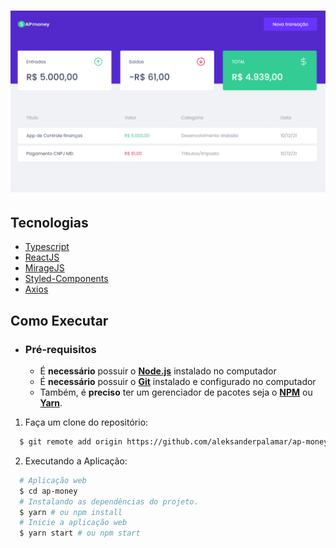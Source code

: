 <h1 align="center">
    <img alt="AP money" src=".github/screenshot.png" />    
</h1>

## Tecnologias

-  [Typescript](https://www.typescriptlang.org/)
-  [ReactJS](https://reactjs.org/)
-  [MirageJS](https://miragejs.com)
-  [Styled-Components](https://styled-components.com)
-  [Axios](https://axios-http.com)

## Como Executar

- ### **Pré-requisitos**

  - É **necessário** possuir o **[Node.js](https://nodejs.org/en/)** instalado no computador
  - É **necessário** possuir o **[Git](https://git-scm.com/)** instalado e configurado no computador
  - Também, é **preciso** ter um gerenciador de pacotes seja o **[NPM](https://www.npmjs.com/)** ou **[Yarn](https://yarnpkg.com/)**.
  

1. Faça um clone do repositório:

```sh
  $ git remote add origin https://github.com/aleksanderpalamar/ap-money.git
```

2. Executando a Aplicação:

```sh
  # Aplicação web
  $ cd ap-money
  # Instalando as dependências do projeto.
  $ yarn # ou npm install
  # Inicie a aplicação web
  $ yarn start # ou npm start
```